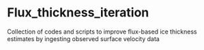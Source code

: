 # Flux_thickness_iteration
Collection of codes and scripts to improve flux-based ice thickness estimates by ingesting observed surface velocity data

